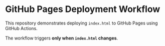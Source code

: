 # GitHub Pages Deployment Workflow

This repository demonstrates deploying `index.html` to GitHub Pages using GitHub Actions.  

The workflow triggers **only when `index.html` changes**.